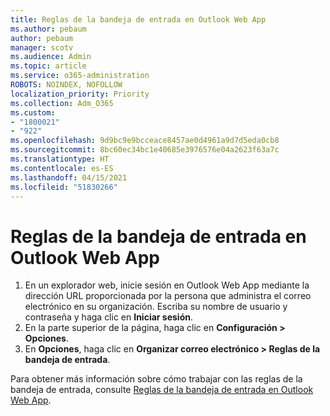 ```yaml
---
title: Reglas de la bandeja de entrada en Outlook Web App
ms.author: pebaum
author: pebaum
manager: scotv
ms.audience: Admin
ms.topic: article
ms.service: o365-administration
ROBOTS: NOINDEX, NOFOLLOW
localization_priority: Priority
ms.collection: Adm_O365
ms.custom:
- "1800021"
- "922"
ms.openlocfilehash: 9d9bc9e9bcceace8457ae0d4961a9d7d5eda0cb8
ms.sourcegitcommit: 8bc60ec34bc1e40685e3976576e04a2623f63a7c
ms.translationtype: HT
ms.contentlocale: es-ES
ms.lasthandoff: 04/15/2021
ms.locfileid: "51830266"
---
```

# <a name="inbox-rules-in-outlook-web-app"></a>Reglas de la bandeja de entrada en Outlook Web App

1. En un explorador web, inicie sesión en Outlook Web App mediante la dirección URL proporcionada por la persona que administra el correo electrónico en su organización. Escriba su nombre de usuario y contraseña y haga clic en **Iniciar sesión**.
2. En la parte superior de la página, haga clic en **Configuración > Opciones**.
3. En **Opciones**, haga clic en **Organizar correo electrónico > Reglas de la bandeja de entrada**.

Para obtener más información sobre cómo trabajar con las reglas de la bandeja de entrada, consulte [Reglas de la bandeja de entrada en Outlook Web App](https://support.office.com/article/inbox-rules-in-outlook-web-app-edea3d17-00c9-434b-b9b7-26ee8d9f5622).
